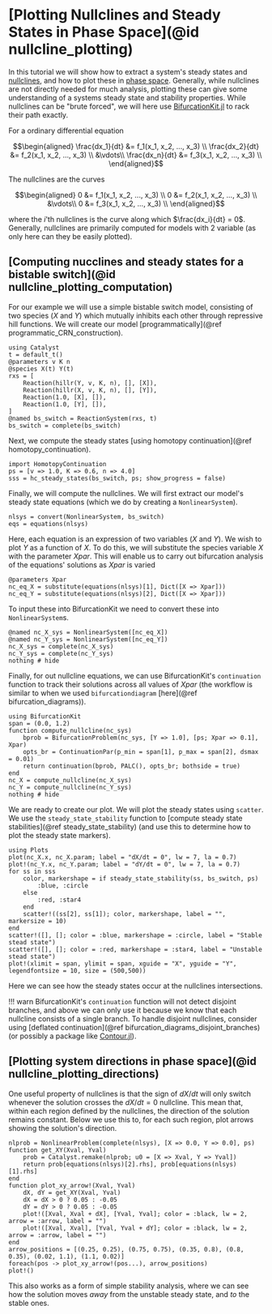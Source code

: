 # [Plotting Nullclines and Steady States in Phase Space](@id nullcline_plotting)
In this tutorial we will show how to extract a system's steady states and [nullclines](https://en.wikipedia.org/wiki/Nullcline), and how to plot these in [phase space](https://en.wikipedia.org/wiki/Phase_space). Generally, while nullclines are not directly needed for much analysis, plotting these can give some understanding of a systems steady state and stability properties. While nullclines can be "brute forced", we will here use [BifurcationKit.jl](https://github.com/bifurcationkit/BifurcationKit.jl) to rack their path exactly.

For a ordinary differential equation
```math
\begin{aligned}
\frac{dx_1}{dt} &= f_1(x_1, x_2, ..., x_3) \\
\frac{dx_2}{dt} &= f_2(x_1, x_2, ..., x_3) \\
                &\vdots\\
\frac{dx_n}{dt} &= f_3(x_1, x_2, ..., x_3) \\
\end{aligned}
```
The nullclines are the curves
```math
\begin{aligned}
0 &= f_1(x_1, x_2, ..., x_3) \\
0 &= f_2(x_1, x_2, ..., x_3) \\
                &\vdots\\
0 &= f_3(x_1, x_2, ..., x_3) \\
\end{aligned}
```
where the $i$'th nullclines is the curve along which $\frac{dx_i}{dt} = 0$. Generally, nullclines are primarily computed for models with 2 variable (as only here can they be easily plotted).

## [Computing nucclines and steady states for a bistable switch](@id nullcline_plotting_computation)
For our example we will use a simple bistable switch model, consisting of two species ($X$ and $Y$) which mutually inhibits each other through repressive hill functions. We will create our model [programmatically](@ref programmatic_CRN_construction).
```@example nullcline_plotting
using Catalyst
t = default_t()
@parameters v K n
@species X(t) Y(t)
rxs = [
    Reaction(hillr(Y, v, K, n), [], [X]),
    Reaction(hillr(X, v, K, n), [], [Y]),
    Reaction(1.0, [X], []),
    Reaction(1.0, [Y], []),
]
@named bs_switch = ReactionSystem(rxs, t)
bs_switch = complete(bs_switch)
```

Next, we compute the steady states [using homotopy continuation](@ref homotopy_continuation).
```@example nullcline_plotting
import HomotopyContinuation
ps = [v => 1.0, K => 0.6, n => 4.0]
sss = hc_steady_states(bs_switch, ps; show_progress = false)
```

Finally, we will compute the nullclines. We will first extract our model's steady state equations (which we do by creating a `NonlinearSystem`).
```@example nullcline_plotting
nlsys = convert(NonlinearSystem, bs_switch)
eqs = equations(nlsys)
```
Here, each equation is an expression of two variables ($X$ and $Y$). We wish to plot $Y$ as a function of $X$. To do this, we will substitute the species variable $X$ with the parameter $Xpar$. This will enable us to carry out bifurcation analysis of the equations' solutions as $Xpar$ is varied
```@example nullcline_plotting
@parameters Xpar
nc_eq_X = substitute(equations(nlsys)[1], Dict([X => Xpar]))
nc_eq_Y = substitute(equations(nlsys)[2], Dict([X => Xpar]))
```
To input these into BifurcationKit we need to convert these into `NonlinearSystem`s.
```@example nullcline_plotting
@named nc_X_sys = NonlinearSystem([nc_eq_X])
@named nc_Y_sys = NonlinearSystem([nc_eq_Y])
nc_X_sys = complete(nc_X_sys)
nc_Y_sys = complete(nc_Y_sys)
nothing # hide
```
Finally, for out nullcline equations, we can use BifurcationKit's `continuation` function to track their solutions across all values of $Xpar$ (the workflow is similar to when we used `bifurcationdiagram` [here](@ref bifurcation_diagrams)).
```@example nullcline_plotting
using BifurcationKit
span = (0.0, 1.2)
function compute_nullcline(nc_sys)
    bprob = BifurcationProblem(nc_sys, [Y => 1.0], [ps; Xpar => 0.1], Xpar)
    opts_br = ContinuationPar(p_min = span[1], p_max = span[2], dsmax = 0.01)
    return continuation(bprob, PALC(), opts_br; bothside = true)
end
nc_X = compute_nullcline(nc_X_sys)
nc_Y = compute_nullcline(nc_Y_sys)
nothing # hide
```

We are ready to create our plot. We will plot the steady states using `scatter`. We use the `steady_state_stability` function to [compute steady state stabilities](@ref steady_state_stability) (and use this to determine how to plot the steady state markers).
```@example nullcline_plotting
using Plots
plot(nc_X.x, nc_X.param; label = "dX/dt = 0", lw = 7, la = 0.7)
plot!(nc_Y.x, nc_Y.param; label = "dY/dt = 0", lw = 7, la = 0.7)
for ss in sss
    color, markershape = if steady_state_stability(ss, bs_switch, ps)
        :blue, :circle
    else
        :red, :star4
    end
    scatter!((ss[2], ss[1]); color, markershape, label = "", markersize = 10)
end
scatter!([], []; color = :blue, markershape = :circle, label = "Stable stead state")
scatter!([], []; color = :red, markershape = :star4, label = "Unstable stead state")
plot!(xlimit = span, ylimit = span, xguide = "X", yguide = "Y", legendfontsize = 10, size = (500,500))
```
Here we can see how the steady states occur at the nullclines intersections.

!!! warn
    BifurcationKit's `continuation` function will not detect disjoint branches, and above we can only use it because we know that each nullcline consists of a single branch. To handle disjoint nullclines, consider using [deflated continuation](@ref bifurcation_diagrams_disjoint_branches) (or possibly a package like [Contour.jl](https://github.com/JuliaGeometry/Contour.jl)).

## [Plotting system directions in phase space](@id nullcline_plotting_directions)
One useful property of nullclines is that the sign of $dX/dt$ will only switch whenever the solution crosses the $dX/dt=0$ nullcline. This mean that, within each region defined by the nullclines, the direction of the solution remains constant. Below we use this to, for each such region, plot arrows showing the solution's direction.

```@example nullcline_plotting
nlprob = NonlinearProblem(complete(nlsys), [X => 0.0, Y => 0.0], ps)
function get_XY(Xval, Yval)
    prob = Catalyst.remake(nlprob; u0 = [X => Xval, Y => Yval])
    return prob[equations(nlsys)[2].rhs], prob[equations(nlsys)[1].rhs]
end
function plot_xy_arrow!(Xval, Yval)
    dX, dY = get_XY(Xval, Yval)
    dX = dX > 0 ? 0.05 : -0.05
    dY = dY > 0 ? 0.05 : -0.05
    plot!([Xval, Xval + dX], [Yval, Yval]; color = :black, lw = 2, arrow = :arrow, label = "")
    plot!([Xval, Xval], [Yval, Yval + dY]; color = :black, lw = 2, arrow = :arrow, label = "")
end
arrow_positions = [(0.25, 0.25), (0.75, 0.75), (0.35, 0.8), (0.8, 0.35), (0.02, 1.1), (1.1, 0.02)]
foreach(pos -> plot_xy_arrow!(pos...), arrow_positions)
plot!()
```
This also works as a form of simple stability analysis, where we can see how the solution moves *away* from the unstable steady state, and *to* the stable ones.
